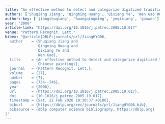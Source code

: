 ```yaml
---
title: "An effective method to detect and categorize digitized traditional Chinese paintings"
authors: ['Shuqiang Jiang', 'Qingming Huang', 'Qixiang Ye', 'Wen Gao 0001']
authors-key: ['jiangshuqiang', 'huangqingming', 'yeqixiang', 'gaowen']
year: "2006"
article-link: "https://doi.org/10.1016/j.patrec.2005.10.017"
venue: "Pattern Recognit. Lett."
bibex: "@article{DBLP:journals/prl/JiangHYG06,
  author    = {Shuqiang Jiang and
               Qingming Huang and
               Qixiang Ye and
               Wen Gao},
  title     = {An effective method to detect and categorize digitized traditional
               Chinese paintings},
  journal   = {Pattern Recognit. Lett.},
  volume    = {27},
  number    = {7},
  pages     = {734--746},
  year      = {2006},
  url       = {https://doi.org/10.1016/j.patrec.2005.10.017},
  doi       = {10.1016/j.patrec.2005.10.017},
  timestamp = {Sat, 22 Feb 2020 19:30:37 +0100},
  biburl    = {https://dblp.org/rec/journals/prl/JiangHYG06.bib},
  bibsource = {dblp computer science bibliography, https://dblp.org}
}"
---
```

